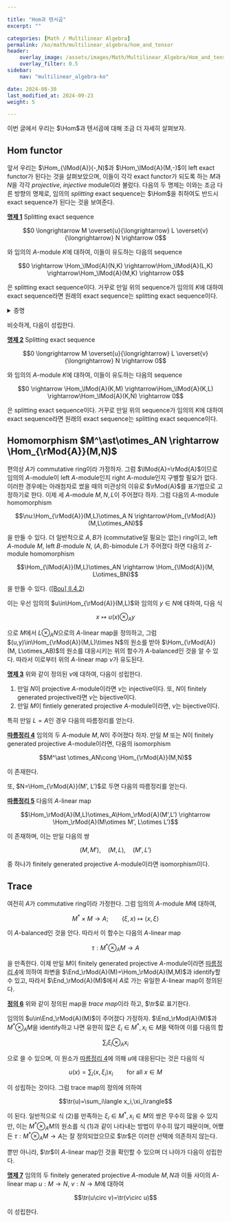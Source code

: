 ```yaml
---

title: "Hom과 텐서곱"
excerpt: ""

categories: [Math / Multilinear Algebra]
permalink: /ko/math/multilinear_algebra/hom_and_tensor
header:
    overlay_image: /assets/images/Math/Multilinear_Algebra/Hom_and_tensor.png
    overlay_filter: 0.5
sidebar: 
    nav: "multilinear_algebra-ko"

date: 2024-08-30
last_modified_at: 2024-09-23
weight: 5

---
```


이번 글에서 우리는 $\Hom$과 텐서곱에 대해 조금 더 자세히 살펴보자. 

## Hom functor

앞서 우리는 $\Hom_{\lMod{A}}(-,N)$과 $\Hom_\lMod{A}(M,-)$이 left exact functor가 된다는 것을 살펴보았으며, 이들이 각각 exact functor가 되도록 하는 $M$과 $N$을 각각 *projective*, *injective* module이라 불렀다. 다음의 두 명제는 이와는 조금 다른 방향의 명제로, 임의의 *splitting* exact sequence는 $\Hom$을 취하여도 반드시 exact sequence가 된다는 것을 보여준다. 

<div class="proposition" markdown="1">

<ins id="prop1">**명제 1**</ins> Splitting exact sequence

$$0 \longrightarrow M \overset{u}{\longrightarrow} L \overset{v}{\longrightarrow} N \rightarrow 0$$

와 임의의 $A$-module $K$에 대하여, 이들이 유도하는 다음의 sequence

$$0 \rightarrow \Hom_\lMod{A}(N,K) \rightarrow\Hom_\lMod{A}(L,K) \rightarrow\Hom_\lMod{A}(M,K) \rightarrow 0$$

은 splitting exact sequence이다. 거꾸로 만일 위의 sequence가 임의의 $K$에 대하여 exact sequence라면 원래의 exact sequence는 splitting exact sequence이다.

</div>
<details class="proof" markdown="1">
<summary>증명</summary>

주어진 exact sequence $0 \rightarrow M \rightarrow L \rightarrow N \rightarrow 0$이 split하는 것은 적당한 retraction $r:L \rightarrow M$이 존재하는 것과 동치이다. ([§완전열, ⁋명제 10](/ko/math/multilinear_algebra/exact_sequences#prop10)) 이제 

$$\Hom_\lMod{A}(r, \id_K):\Hom_\lMod{A}(M,K) \rightarrow\Hom_\lMod{A}(L,K)$$

를 생각하면, 식 $r\circ u=\id_M$으로부터 $\Hom_\lMod{A}(r,\id_K)$가 section을 갖는다는 사실을 알고 다시 [§완전열, ⁋명제 10](/ko/math/multilinear_algebra/exact_sequences#prop10)를 적용하면 두 번째 sequence가 split한다는 것을 보일 수 있다. 

반대 방향은 $K=M$으로 두고 short exact sequence

$$0 \rightarrow \Hom_\lMod{A}(N,M) \rightarrow \Hom_\lMod{A}(L,M) \rightarrow\Hom_\lMod{A}(M,M) \rightarrow 0$$

를 생각하면 적당한 $f\in\Hom_\lMod{A}(L,M)$이 존재하여 $f\circ u=\id_M$이도록 할 수 있으므로 다시 [§완전열, ⁋명제 10](/ko/math/multilinear_algebra/exact_sequences#prop10)를 적용하면 된다.

</details>

비슷하게, 다음이 성립한다.

<div class="proposition" markdown="1">

<ins id="prop2">**명제 2**</ins> Splitting exact sequence

$$0 \longrightarrow M \overset{u}{\longrightarrow} L \overset{v}{\longrightarrow} N \rightarrow 0$$

와 임의의 $A$-module $K$에 대하여, 이들이 유도하는 다음의 sequence

$$0 \rightarrow \Hom_\lMod{A}(K,M) \rightarrow\Hom_\lMod{A}(K,L) \rightarrow\Hom_\lMod{A}(K,N) \rightarrow 0$$

은 splitting exact sequence이다. 거꾸로 만일 위의 sequence가 임의의 $K$에 대하여 exact sequence라면 원래의 exact sequence는 splitting exact sequence이다.

</div>

## Homomorphism $M^\ast\otimes_AN \rightarrow \Hom_{\rMod{A}}(M,N)$

편의상 $A$가 commutative ring이라 가정하자. 그럼 $\lMod{A}=\rMod{A}$이므로 임의의 $A$-module이 left $A$-module인지 right $A$-module인지 구별할 필요가 없다. 이러한 경우에는 아래첨자로 썼을 때의 미관상의 이유로 $\rMod{A}$를 표기법으로 고정하기로 한다. 이제 세 $A$-module $M,N,L$이 주어졌다 하자. 그럼 다음의 $A$-module homomorphism

$$\nu:\Hom_{\rMod{A}}(M,L)\otimes_A N \rightarrow\Hom_{\rMod{A}}(M,L\otimes_AN)$$

을 만들 수 있다. 더 일반적으로 $A,B$가 (commutative일 필요는 없는) ring이고, left $A$-module $M$, left $B$-module $N$, $(A,B)$-bimodule $L$가 주어졌다 하면 다음의 $\mathbb{Z}$-module homomorphism

$$\Hom_{\lMod{A}}(M,L)\otimes_AN \rightarrow \Hom_{\lMod{A}}(M, L\otimes_BN)$$

을 만들 수 있다. ([\[Bou\] II.4.2]()) 

이는 우선 임의의 $u\in\Hom_{\rMod{A}}(M,L)$와 임의의 $y\in N$에 대하여, 다음 식

$$x\mapsto u(x)\otimes_Ay$$

으로 $M$에서 $L\otimes_AN$으로의 $A$-linear map을 정의하고, 그럼 $(u,y)\in\Hom_{\rMod{A}}(M,L)\times N$의 원소를 받아 $\Hom_{\rMod{A}}(M, L\otimes_AB)$의 원소를 대응시키는 위의 함수가 $A$-balanced인 것을 알 수 있다. 따라서 이로부터 위의 $A$-linear map $\nu$가 유도된다. 

<div class="proposition" markdown="1">

<ins id="prop3">**명제 3**</ins> 위와 같이 정의된 $\nu$에 대하여, 다음이 성립한다.

1. 만일 $N$이 projective $A$-module이라면 $\nu$는 injective이다. 또, $N$이 finitely generated projective라면 $\nu$는 bijective이다.
2. 만일 $M$이 fintiely generated projective $A$-module이라면, $\nu$는 bijective이다.

</div>

특히 만일 $L=A$인 경우 다음의 따름정리를 얻는다.

<div class="proposition" markdown="1">

<ins id="cor4">**따름정리 4**</ins> 임의의 두 $A$-module $M,N$이 주어졌다 하자. 만일 $M$ 또는 $N$이 finitely generated projective $A$-module이라면, 다음의 isomorphism

$$M^\ast \otimes_AN\cong \Hom_{\rMod{A}}(M,N)$$

이 존재한다.

</div>

또, $N=\Hom_{\rMod{A}}(M', L')$로 두면 다음의 따름정리를 얻는다.

<div class="proposition" markdown="1">

<ins id="cor5">**따름정리 5**</ins> 다음의 $A$-linear map

$$\Hom_\rMod{A}(M,L)\otimes_A\Hom_\rMod{A}(M',L') \rightarrow \Hom_\rMod{A}(M\otimes M', L\otimes L')$$

이 존재하며, 이는 만일 다음의 쌍

$$(M,M'),\quad (M,L),\quad (M',L')$$

중 하나가 finitely generated projective $A$-module이라면 isomorphism이다.

</div>

## Trace

여전히 $A$가 commutative ring이라 가정한다. 그럼 임의의 $A$-module $M$에 대하여, 

$$M^\ast\times M \rightarrow A;\qquad (\xi,x) \mapsto \langle x, \xi\rangle$$

이 $A$-balanced인 것을 안다. 따라서 이 함수는 다음의 $A$-linear map

$$\tau: M^\ast\otimes_A M \rightarrow A$$

을 만족한다. 이제 만일 $M$이 finitely generated projective $A$-module이라면 [따름정리 4](#cor4)에 의하여 좌변을 $\End_\rMod{A}(M)=\Hom_\rMod{A}(M,M)$과 identify할 수 있고, 따라서 $\End_\rMod{A}(M)$에서 $A$로 가는 유일한 $A$-linear map이 정의된다.

<div class="definition" markdown="1">

<ins id="def6">**정의 6**</ins> 위와 같이 정의된 map을 *trace map*이라 하고, $\tr$로 표기한다.

</div>

임의의 $u\in\End_\rMod{A}(M)$이 주어졌다 가정하자. $\End_\rMod{A}(M)$과 $M^\ast\otimes_AM$을 identify하고 나면 유한히 많은 $\xi_i\in M^\ast, x_i\in M$을 택하여 이를 다음의 합

$$\sum_i \xi_i\otimes_A x_i\tag{1}$$

으로 쓸 수 있으며, 이 원소가 [따름정리 4](#cor4)에 의해 $u$에 대응된다는 것은 다음의 식

$$u(x)=\sum_i\langle x,\xi_i\rangle x_i\qquad\text{for all $x\in M$}\tag{2}$$

이 성립하는 것이다. 그럼 trace map의 정의에 의하여

$$\tr(u)=\sum_i\langle x_i,\xi_i\rangle$$

이 된다. 일반적으로 식 (2)를 만족하는 $\xi_i\in M^\ast, x_i\in M$의 쌍은 무수히 많을 수 있지만, 이는 $M^\ast\otimes_AM$의 원소를 식 (1)과 같이 나타내는 방법이 무수히 많기 때문이며, 어쨌든 $\tau:M^\ast\otimes_AM \rightarrow A$는 잘 정의되었으므로 $\tr$은 이러한 선택에 의존하지 않는다.

뿐만 아니라, $\tr$이 $A$-linear map인 것을 확인할 수 있으며 더 나아가 다음이 성립한다. 

<div class="proposition" markdown="1">

<ins id="prop7">**명제 7**</ins> 임의의 두 finitely generated projective $A$-module $M,N$과 이들 사이의 $A$-linear map $u:M \rightarrow N$, $v:N \rightarrow M$에 대하여

$$\tr(u\circ v)=\tr(v\circ u)$$

이 성립한다.

</div>

